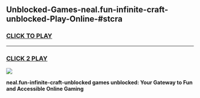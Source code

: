 
## Unblocked-Games-neal.fun-infinite-craft-unblocked-Play-Online-#stcra
<h3>
<a href="https://premium.freeplayer.one?title=neal.fun-infinite-craft-unblocked&ref=27F">CLICK TO PLAY</a></h3>
<hr>

<h3>
<a href="https://premium.freeplayer.one?title=neal.fun-infinite-craft-unblocked&ref=27F">CLICK 2 PLAY</a>
  
</h3>

<a href="https://premium.freeplayer.one?title=neal.fun-infinite-craft-unblocked&ref=27F"><img src="https://clearcache.store/games.png"></a>


**neal.fun-infinite-craft-unblocked games unblocked: Your Gateway to Fun and Accessible Online Gaming**
